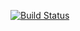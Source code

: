 [![Build Status](https://travis-ci.org/zjhmale/tinytl.svg?branch=master)](https://travis-ci.org/zjhmale/tinytl)
